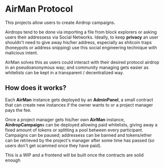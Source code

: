 # AirMan Protocol

This projects allow users to create Airdrop campaigns.

Airdrops tend to be done via importing a file from block explorers or asking users their
addressess via Social Networks. Ideally, to keep **privacy** an user shouldn't need to
give away his/her address, especially as shitcoin traps (honeypots or address snipping)
use this social engineering technique with malicious intent.

AirMan solves this as users could interact with their desired protocol airdrop
in an pseudoanonymous way; and community managing gets easier as whitelists can 
be kept in a transparent / decentralized way. 

## How does it works?

Each **AirMan** instance gets deployed by an **AdminPanel**, a small contract that can create
new instances if the owner wants to or a project manager pays the fee.

Once a project manager gets his/her own **AirMan** instance, **AirdropCampaign**s can be deployed 
allowing paid whitelists, giving away a fixed amount of tokens or splitting a pool between
every participant. Campaigns can be paused; addressess can be banned and tokens/ether can be 
retrieved by the project's manager after some time has passed (so users don't get scammed once 
they have paid).

This is a WIP and a frontend will be built once the contracts are solid enough